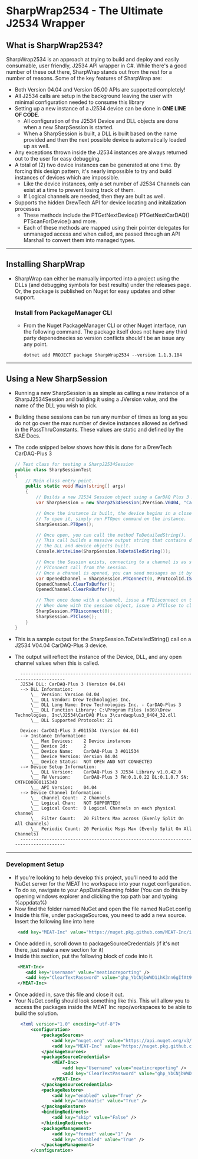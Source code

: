 # **SharpWrap2534 - The Ultimate J2534 Wrapper**

## **What is SharpWrap2534?**
SharpWrap2534 is an approach at trying to build and deploy and easily consumable, user friendly, J2534 API wrapper in C#. While there's a good number of these out there, SharpWrap stands out from the rest for a number of reasons. Some of the key features of SharpWrap are:
-  Both Version 04.04 and Version 05.00 APIs are supported completely!
-  All J2534 calls are setup in the background leaving the user with minimal configuration needed to consume this library
-  Setting up a new instance of a J2534 device can be done in **ONE LINE OF CODE**. 
   -  All configuration of the J2534 Device and DLL objects are done when a new SharpSession is started. 
   -  When a SharpSession is built, a DLL is built based on the name provided and then the next possible device is automatically loaded up as well.
- Any exceptions thrown inside the J2534 instances are always returned out to the user for easy debugging.
-  A total of (2) two device instances can be generated at one time. By forcing this design pattern, it's nearly impossible to try and build instances of devices which are impossible. 
   -  Like the device instances, only a set number of J2534 Channels can exist at a time to prevent losing track of them. 
   -  If Logical channels are needed, then they are built as well.
-  Supports the hidden DrewTech API for device locating and initalization processes 
   -   These methods include the PTGetNextDevice() PTGetNextCarDAQ() PTScanForDevice() and more.
   -   Each of these methods are mapped using their pointer delegates for unmanaged access and when called, are passed through an API Marshall to convert them into managed types.
  
---

## **Installing SharpWrap**
- SharpWrap can either be manually imported into a project using the DLLs (and debugging symbols for best results) under the releases page. Or, the package is published on Nuget for easy updates and other support.

    ### Install from PackageManager CLI
  - From the Nuget PackageManager CLI or other Nuget interface, run the following command.  The package itself does not have any third party depenednecies so version conflicts should't be an issue any any point.
    
    ` dotnet add PROJECT package SharpWrap2534 --version 1.1.3.104 `

--- 

## **Using a New SharpSession**
- Running a new SharpSession is as simple as calling a new instance of a SharpJ2534Session and building it using a JVersion value, and the name of the DLL you wish to pick.
- Building these sessions can be run any number of times as long as you do not go over the max number of device instances allowed as defined in the PassThruConstants. These values are static and defined by the SAE Docs.
- The code snipped below shows how this is done for a DrewTech CarDAQ-Plus 3
  
    ``` csharp
    // Test class for testing a SharpJ2534Session
    public class SharpSessionTest
    {
        // Main class entry point.
        public static void Main(string[] args)
        {
            // Builds a new J2534 Session object using a CarDAQ Plus 3 DLL.
            var SharpSession = new Sharp2534Session(JVersion.V0404, "CarDAQ-Plus 3");

            // Once the instance is built, the device begins in a closed state. 
            // To open it, simply run PTOpen command on the instance.
            SharpSession.PTOpen();

            // Once open, you can call the method ToDetailedString().
            // This call builds a massive output string that contains detailed information on 
            // the DLL and device objects built.
            Console.WriteLine(SharpSession.ToDetailedString());
    
            // Once the Session exists, connecting to a channel is as simple as issuing the 
            // PTConnect call from the session.
            // Once a channel is opened, you can send messages on it by calling the index of it.
            var OpenedChannel = SharpSession.PTConnect(0, ProtocolId.ISO15765, 0x00, 500000);
            OpenedChannel.ClearTxBuffer();
            OpenedChannel.ClearRxBuffer();

            // Then once done with a channel, issue a PTDisconnect on the index provided.
            // When done with the session object, issue a PTClose to clean up the device.
            SharpSession.PTDisconnect(0);
            SharpSession.PTClose();
        }
    }
    ```

- This is a sample output for the SharpSession.ToDetailedString() call on a J2534 V04.04 CarDAQ-Plus 3 device.
- The output will reflect the instance of the Device, DLL, and any open channel values when this is called.

        ------------------------------------------------------------------------------------
        J2534 DLL: CarDAQ-Plus 3 (Version 04.04)
        --> DLL Information:
            \__ Version: Version 04.04
            \__ DLL Vendor: Drew Technologies Inc.
            \__ DLL Long Name: Drew Technologies Inc. - CarDAQ-Plus 3
            \__ DLL Function Library: C:\Program Files (x86)\Drew Technologies, Inc\J2534\CarDAQ Plus 3\cardaqplus3_0404_32.dll
            \__ DLL Supported Protocols: 21
        
        Device: CarDAQ-Plus 3 #011534 (Version 04.04)
        --> Instance Information: 
            \__ Max Devices:    2 Device instances
            \__ Device Id:      2
            \__ Device Name:    CarDAQ-Plus 3 #011534
            \__ Device Version: Version 04.04
            \__ Device Status:  NOT OPEN AND NOT CONNECTED
        --> Device Setup Information:
            \__ DLL Version:    CarDAQ-Plus 3 J2534 Library v1.0.42.0
            \__ FW Version:     CarDAQ-Plus 3 FW:0.1.0.22 BL:0.1.0.7 SN: CMTHI0000011534D
            \__ API Version:    04.04
        --> Device Channel Information:
            \__ Channel Count:  2 Channels
            \__ Logical Chan:   NOT SUPPORTED!
            \__ Logical Count:  0 Logical Channels on each physical channel
            \__ Filter Count:   20 Filters Max across (Evenly Split On All Channels)
            \__ Periodic Count: 20 Periodic Msgs Max (Evenly Split On All Channels)
        ------------------------------------------------------------------------------------

---

### **Development Setup**
- If you're looking to help develop this project, you'll need to add the NuGet server for the MEAT Inc workspace into your nuget configuration. 
- To do so, navigate to your AppData\Roaming folder (You can do this by opening windows explorer and clicking the top path bar and typing %appdata%)
- Now find the folder named NuGet and open the file named NuGet.config
- Inside this file, under packageSources, you need to add a new source. Insert the following line into here 
     ```XML 
      <add key="MEAT-Inc" value="https://nuget.pkg.github.com/MEAT-Inc/index.json/" protocolVersion="3" />
    ```
- Once added in, scroll down to packageSourceCredentials (if it's not there, just make a new section for it)
- Inside this section, put the following block of code into it.
   ```XML
    <MEAT-Inc>
       <add key="Username" value="meatincreporting" />
       <add key="ClearTextPassword" value="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" />
    </MEAT-Inc>
    ```
 - Once added in, save this file and close it out. 
 - Your NuGet.config should look something like this. This will allow you to access the packages inside the MEAT Inc repo/workspaces to be able to build the solution.
    ```XML
      <?xml version="1.0" encoding="utf-8"?>
          <configuration>
              <packageSources>
                  <add key="nuget.org" value="https://api.nuget.org/v3/index.json" protocolVersion="3" />
                  <add key="MEAT-Inc" value="https://nuget.pkg.github.com/MEAT-Inc/index.json/" protocolVersion="3" />
              </packageSources>
              <packageSourceCredentials>
                  <MEAT-Inc>
                      <add key="Username" value="meatincreporting" />
                      <add key="ClearTextPassword" value="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" />
                  </MEAT-Inc>
              </packageSourceCredentials>
              <packageRestore>
                  <add key="enabled" value="True" />
                  <add key="automatic" value="True" />
              </packageRestore>
              <bindingRedirects>
                  <add key="skip" value="False" />
              </bindingRedirects>
              <packageManagement>
                  <add key="format" value="1" />
                  <add key="disabled" value="True" />
              </packageManagement>
          </configuration> 
